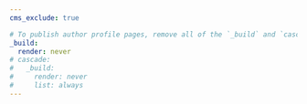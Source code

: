 ```yaml
---
cms_exclude: true

# To publish author profile pages, remove all of the `_build` and `cascade` settings below.
_build:
  render: never
# cascade:
#   _build:
#     render: never
#     list: always
---
```

